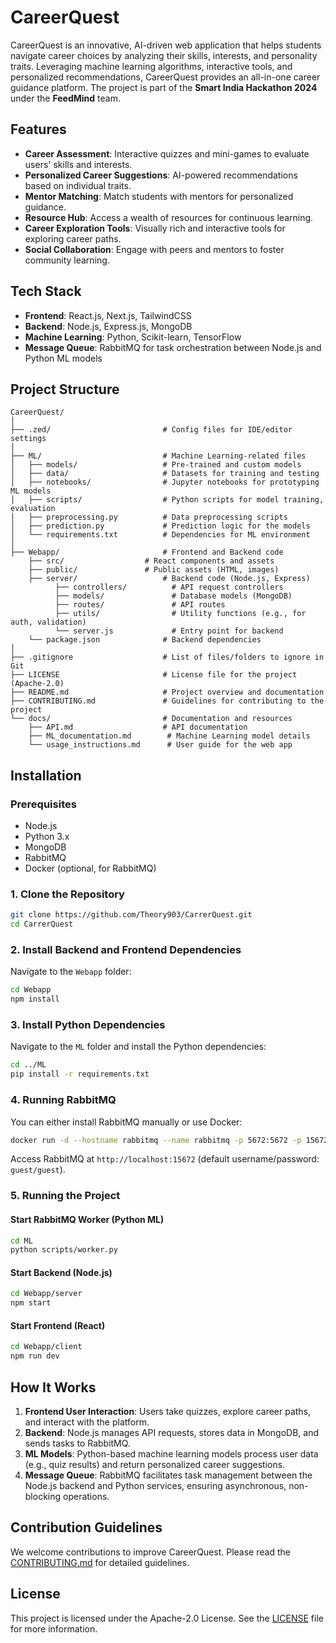 # CareerQuest

CareerQuest is an innovative, AI-driven web application that helps students navigate career choices by analyzing their skills, interests, and personality traits. Leveraging machine learning algorithms, interactive tools, and personalized recommendations, CareerQuest provides an all-in-one career guidance platform. The project is part of the **Smart India Hackathon 2024** under the **FeedMind** team.

## Features
- **Career Assessment**: Interactive quizzes and mini-games to evaluate users' skills and interests.
- **Personalized Career Suggestions**: AI-powered recommendations based on individual traits.
- **Mentor Matching**: Match students with mentors for personalized guidance.
- **Resource Hub**: Access a wealth of resources for continuous learning.
- **Career Exploration Tools**: Visually rich and interactive tools for exploring career paths.
- **Social Collaboration**: Engage with peers and mentors to foster community learning.

## Tech Stack
- **Frontend**: React.js, Next.js, TailwindCSS
- **Backend**: Node.js, Express.js, MongoDB
- **Machine Learning**: Python, Scikit-learn, TensorFlow
- **Message Queue**: RabbitMQ for task orchestration between Node.js and Python ML models

## Project Structure

```
CareerQuest/
│
├── .zed/                         # Config files for IDE/editor settings
│
├── ML/                           # Machine Learning-related files
│   ├── models/                   # Pre-trained and custom models
│   ├── data/                     # Datasets for training and testing
│   ├── notebooks/                # Jupyter notebooks for prototyping ML models
│   ├── scripts/                  # Python scripts for model training, evaluation
│   ├── preprocessing.py          # Data preprocessing scripts
│   ├── prediction.py             # Prediction logic for the models
│   └── requirements.txt          # Dependencies for ML environment
│
├── Webapp/                       # Frontend and Backend code
    ├── src/                  # React components and assets
    ├── public/               # Public assets (HTML, images)
    ├── server/                   # Backend code (Node.js, Express)
          ├── controllers/          # API request controllers
          ├── models/               # Database models (MongoDB)
          ├── routes/               # API routes
          ├── utils/                # Utility functions (e.g., for auth, validation)
          └── server.js             # Entry point for backend
    └── package.json              # Backend dependencies
│
├── .gitignore                    # List of files/folders to ignore in Git
├── LICENSE                       # License file for the project (Apache-2.0)
├── README.md                     # Project overview and documentation
├── CONTRIBUTING.md               # Guidelines for contributing to the project
└── docs/                         # Documentation and resources
    ├── API.md                    # API documentation
    ├── ML_documentation.md        # Machine Learning model details
    └── usage_instructions.md      # User guide for the web app
```

## Installation

### Prerequisites
- Node.js
- Python 3.x
- MongoDB
- RabbitMQ
- Docker (optional, for RabbitMQ)

### 1. Clone the Repository
```bash
git clone https://github.com/Theory903/CarrerQuest.git
cd CarrerQuest
```

### 2. Install Backend and Frontend Dependencies
Navigate to the `Webapp` folder:
```bash
cd Webapp
npm install
```

### 3. Install Python Dependencies
Navigate to the `ML` folder and install the Python dependencies:
```bash
cd ../ML
pip install -r requirements.txt
```

### 4. Running RabbitMQ
You can either install RabbitMQ manually or use Docker:
```bash
docker run -d --hostname rabbitmq --name rabbitmq -p 5672:5672 -p 15672:15672 rabbitmq:3-management
```

Access RabbitMQ at `http://localhost:15672` (default username/password: `guest/guest`).

### 5. Running the Project

#### Start RabbitMQ Worker (Python ML)
```bash
cd ML
python scripts/worker.py
```

#### Start Backend (Node.js)
```bash
cd Webapp/server
npm start
```

#### Start Frontend (React)
```bash
cd Webapp/client
npm run dev
```

## How It Works

1. **Frontend User Interaction**: Users take quizzes, explore career paths, and interact with the platform.
2. **Backend**: Node.js manages API requests, stores data in MongoDB, and sends tasks to RabbitMQ.
3. **ML Models**: Python-based machine learning models process user data (e.g., quiz results) and return personalized career suggestions.
4. **Message Queue**: RabbitMQ facilitates task management between the Node.js backend and Python services, ensuring asynchronous, non-blocking operations.

## Contribution Guidelines

We welcome contributions to improve CareerQuest. Please read the [CONTRIBUTING.md](./CONTRIBUTING.md) for detailed guidelines.

## License
This project is licensed under the Apache-2.0 License. See the [LICENSE](./LICENSE) file for more information.
